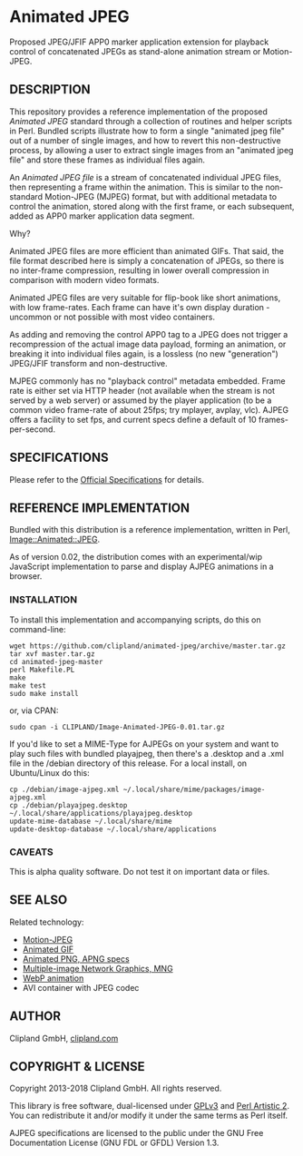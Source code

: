 Animated JPEG
=============

Proposed JPEG/JFIF APP0 marker application extension for playback control of
concatenated JPEGs as stand-alone animation stream or Motion-JPEG.

## DESCRIPTION

This repository provides a reference implementation of the proposed _Animated
JPEG_ standard through a collection of routines and helper scripts in Perl.
Bundled scripts illustrate how to form a single "animated jpeg file" out of a
number of single images, and how to revert this non-destructive process, by
allowing a user to extract single images from an "animated jpeg file" and
store these frames as individual files again.

An _Animated JPEG file_ is a stream of concatenated individual JPEG files, then
representing a frame within the animation. This is similar to the non-standard
Motion-JPEG (MJPEG) format, but with additional metadata to control the
animation, stored along with the first frame, or each subsequent, added as APP0
marker application data segment.

Why?

Animated JPEG files are more efficient than animated GIFs. That said, the file
format described here is simply a concatenation of JPEGs, so there is no
inter-frame compression, resulting in lower overall compression in comparison
with modern video formats.

Animated JPEG files are very suitable for flip-book like short animations, with
low frame-rates. Each frame can have it's own display duration - uncommon or not
possible with most video containers.

As adding and removing the control APP0 tag to a JPEG does not trigger a
recompression of the actual image data payload, forming an animation, or
breaking it into individual files again, is a lossless (no new "generation")
JPEG/JFIF transform and non-destructive.

MJPEG commonly has no "playback control" metadata embedded. Frame rate is either
set via HTTP header (not available when the stream is not served by a web
server) or assumed by the player application (to be a common video frame-rate
of about 25fps; try mplayer, avplay, vlc). AJPEG offers a facility to set fps,
and current specs define a default of 10 frames-per-second.

## SPECIFICATIONS

Please refer to the [Official Specifications](SPECIFICATIONS.md) for details.

## REFERENCE IMPLEMENTATION

Bundled with this distribution is a reference implementation, written in Perl,
[Image::Animated::JPEG](http://search.cpan.org/perldoc?Image::Animated::JPEG).

As of version 0.02, the distribution comes with an experimental/wip JavaScript
implementation to parse and display AJPEG animations in a browser.

### INSTALLATION

To install this implementation and accompanying scripts, do this on
command-line:

    wget https://github.com/clipland/animated-jpeg/archive/master.tar.gz
    tar xvf master.tar.gz
    cd animated-jpeg-master
    perl Makefile.PL
    make
    make test
    sudo make install

or, via CPAN:

    sudo cpan -i CLIPLAND/Image-Animated-JPEG-0.01.tar.gz

If you'd like to set a MIME-Type for AJPEGs on your system and want to play
such files with bundled playajpeg, then there's a .desktop and a .xml file
in the /debian directory of this release. For a local install, on Ubuntu/Linux
do this:

    cp ./debian/image-ajpeg.xml ~/.local/share/mime/packages/image-ajpeg.xml
    cp ./debian/playajpeg.desktop ~/.local/share/applications/playajpeg.desktop
    update-mime-database ~/.local/share/mime
    update-desktop-database ~/.local/share/applications    

### CAVEATS

This is alpha quality software. Do not test it on important data or files.

## SEE ALSO

Related technology:

* [Motion-JPEG](http://en.wikipedia.org/wiki/Motion_JPEG)
* [Animated GIF](http://en.wikipedia.org/wiki/GIF#Animated_GIF)
* [Animated PNG, APNG specs](https://wiki.mozilla.org/APNG_Specification#Structure)
* [Multiple-image Network Graphics, MNG](http://en.wikipedia.org/wiki/Multiple-image_Network_Graphics)
* [WebP animation](http://en.wikipedia.org/wiki/WebP)
* AVI container with JPEG codec

## AUTHOR

Clipland GmbH, [clipland.com](http://www.clipland.com/)

## COPYRIGHT & LICENSE

Copyright 2013-2018 Clipland GmbH. All rights reserved.

This library is free software, dual-licensed under [GPLv3](http://www.gnu.org/licenses/gpl)
and [Perl Artistic 2](http://opensource.org/licenses/Artistic-2.0).
You can redistribute it and/or modify it under the same terms as Perl itself.

AJPEG specifications are licensed to the public under the GNU Free Documentation
License (GNU FDL or GFDL) Version 1.3.
